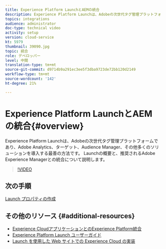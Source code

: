 ```yaml
---
title: Experience Platform LaunchとAEMの統合
description: Experience Platform Launchは、Adobeの次世代タグ管理プラットフォームであり、Adobe Analytics、ターゲット、Audience Manager、その他多くのソリューションを導入する最善の方法です。 Launchの概要と、推奨されるAdobe Experience Managerとの統合について説明します。
topics: integrations
audience: administrator
doc-type: technical video
activity: setup
version: cloud-service
kt: 5979
thumbnail: 39090.jpg
topic: 統合
role: デベロッパー
level: 中間
translation-type: tm+mt
source-git-commit: d9714b9a291ec3ee5f3dba9723de72bb120d2149
workflow-type: tm+mt
source-wordcount: '142'
ht-degree: 21%

---
```



# Experience Platform LaunchとAEMの統合{#overview}

Experience Platform Launchは、Adobeの次世代タグ管理プラットフォームであり、Adobe Analytics、ターゲット、Audience Manager、その他多くのソリューションを導入する最善の方法です。 Launchの概要と、推奨されるAdobe Experience Managerとの統合について説明します。

>[!VIDEO](https://video.tv.adobe.com/v/39090?quality=12&learn=on)

## 次の手順

[Launch プロパティの作成](create-launch-property.md)

## その他のリソース {#additional-resources}

* [Experience CloudアプリケーションとのExperience Platform統合](https://docs.adobe.com/content/help/en/platform-learn/tutorials/intro-to-platform/integrations-with-experience-cloud-applications.html)
* [Experience Platform Launch ユーザーガイド](https://docs.adobe.com/content/help/ja-JP/launch/using/overview.html)
* [Launch を使用した Web サイトでの Experience Cloud の実装](https://docs.adobe.com/content/help/en/core-services-learn/implementing-in-websites-with-launch/index.html)
